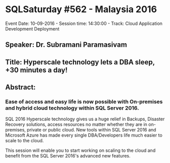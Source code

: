 # SQLSaturday #562 - Malaysia 2016
Event Date: 10-09-2016 - Session time: 14:30:00 - Track: Cloud Application Development  Deployment
## Speaker: Dr. Subramani Paramasivam
## Title: Hyperscale technology lets a DBA sleep, +30 minutes a day!
## Abstract:
### Ease of access and easy life is now possible with On-premises and hybrid cloud technology within SQL Server 2016.

SQL 2016 Hyperscale technology gives us a huge relief in Backups, Disaster Recovery solutions, access resources no matter whether they are in on-premises, private or public cloud. New tools within SQL Server 2016 and Microsoft Azure has made every single DBA/Developers life much easier to scale to the cloud. 

This session will enable you to start working on scaling to the cloud and benefit from the SQL Server 2016's advanced new features.
